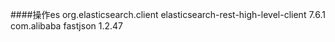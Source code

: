 ####操作es 
        <dependency>
            <groupId>org.elasticsearch.client</groupId>
            <artifactId>elasticsearch-rest-high-level-client</artifactId>
            <version>7.6.1</version>
        </dependency>
        <dependency>
            <groupId>com.alibaba</groupId>
            <artifactId>fastjson</artifactId>
            <version>1.2.47</version>
        </dependency>
        